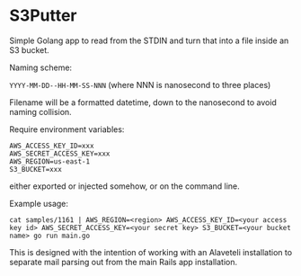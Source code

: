 S3Putter
========

Simple Golang app to read from the STDIN and turn that into a file inside an S3 bucket.

Naming scheme:

`YYYY-MM-DD--HH-MM-SS-NNN` (where NNN is nanosecond to three places)

Filename will be a formatted datetime, down to the nanosecond to avoid naming collision.

Require environment variables:

```
AWS_ACCESS_KEY_ID=xxx
AWS_SECRET_ACCESS_KEY=xxx
AWS_REGION=us-east-1
S3_BUCKET=xxx
```

either exported or injected somehow, or on the command line.

Example usage:

`cat samples/1161 | AWS_REGION=<region> AWS_ACCESS_KEY_ID=<your access key id> AWS_SECRET_ACCESS_KEY=<your secret key> S3_BUCKET=<your bucket name> go run main.go`


This is designed with the intention of working with an Alaveteli installation to separate mail parsing out from the main Rails app installation.
